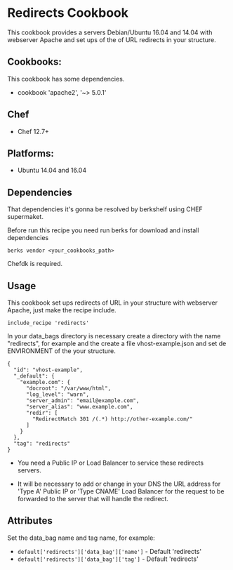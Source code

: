 # Redirects Cookbook

This cookbook provides a servers Debian/Ubuntu 16.04 and 14.04 with webserver Apache and set ups of the of URL redirects in your structure.

## Cookbooks:

This cookbook has some dependencies.

 - cookbook 'apache2', '~> 5.0.1'

## Chef

 - Chef 12.7+ 

## Platforms:

 - Ubuntu 14.04 and 16.04 

## Dependencies

That dependencies it's gonna be resolved by berkshelf using CHEF supermaket.

Before run this recipe you need run berks for download and install dependencies

```
berks vendor <your_cookbooks_path>
```
 
Chefdk is required.

## Usage

This cookbook set ups redirects of URL in your structure with webserver Apache, just make the recipe include.

```
include_recipe 'redirects'
```

In your data_bags directory is necessary create a directory with the name "redirects", for example and the create a file vhost-example.json and set de ENVIRONMENT of the your structure.

```
{
  "id": "vhost-example",
  "_default": {
    "example.com": {
      "docroot": "/var/www/html",
      "log_level": "warn",
      "server_admin": "email@example.com",
      "server_alias": "www.example.com",
      "redir": [
        "RedirectMatch 301 /(.*) http://other-example.com/"
      ]
    }
  },
  "tag": "redirects"
}
```

 - You need a Public IP or Load Balancer to service these redirects servers.

 - It will be necessary to add or change in your DNS the URL address for 'Type A' Public IP or 'Type CNAME' Load Balancer for the request to be forwarded to the server that will handle the redirect.

## Attributes

Set the data_bag name and tag name, for example:

- `default['redirects']['data_bag']['name']` - Default 'redirects'
- `default['redirects']['data_bag']['tag']` - Default 'redirects'
